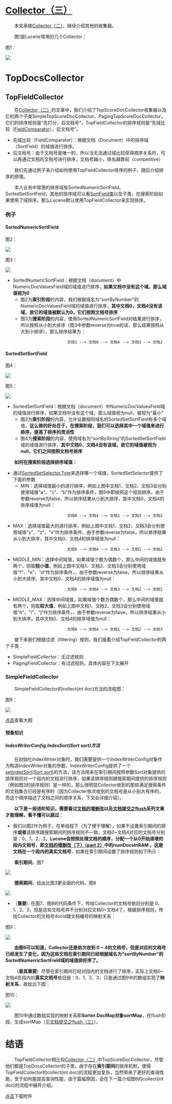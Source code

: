# [Collector（三）](https://www.amazingkoala.com.cn/Lucene/Search/)

&emsp;&emsp;本文承接[Collector（二）](https://www.amazingkoala.com.cn/Lucene/Search/2019/0813/83.html)，继续介绍其他的收集器。

&emsp;&emsp;图1是Lucene常用的几个Collector：

图1：

<img src="Collector（三）-image/1.png">

# TopDocsCollector


## TopFieldCollector

&emsp;&emsp;在[Collector（二）](https://www.amazingkoala.com.cn/Lucene/Search/2019/0813/83.html)的文章中，我们介绍了TopScoreDocCollector收集器以及它的两个子类SimpleTopScoreDocCollector、PagingTopScoreDocCollector，它们的排序规则是"先打分，后文档号"，TopFieldCollector的排序规则是“先域比较（[FieldComparator](https://www.amazingkoala.com.cn/Lucene/Search/2019/0415/50.html)），后文档号”。

- 先域比较（FieldComparator）：根据文档（Document）中的排序域（SortField）的域值进行排序。
- 后文档号：由于文档号是唯一的，所以当无法通过域比较获得顺序关系时，可以再通过文档的文档号进行排序，文档号越小，排名越靠前（competitive）

&emsp;&emsp;我们先通过例子来介绍如何使用TopFieldCollector排序的例子，随后介绍排序的原理。

&emsp;&emsp;本人业务中常用的排序域有SortedNumericSortField、SortedSetSortField，其他的排序域可以看[SortField类](https://github.com/LuXugang/Lucene-7.5.0/blob/master/solr-7.5.0/lucene/core/src/java/org/apache/lucene/search/SortField.java)以及子类，在搜索阶段如果使用了域排序，那么Lucene默认使用TopFieldCollector来实现排序。

### 例子

#### SortedNumericSortField

图2：

<img src="Collector（三）-image/2.png">

图3：

<img src="Collector（三）-image/3.png">

- SortedNumericSortField：根据文档（document）中NumericDocValuesField域的域值进行排序，**如果文档中没有这个域，那么域值视为0**
  - 图2为**索引阶段**的内容，我们根据域名为“sortByNumber”的NumericDocValuesField域的域值进行排序，**其中文档0、文档4没有该域，故它的域值被默认为0，它们按照文档号排序**
  - 图3为**搜索阶段**的内容，使用SortedNumericSortField对结果进行排序，所以按照从小到大排序（图3中参数reverse为true的话，那么结果按照从大到小排序），那么排序结果为：

```text
                           文档1 --> 文档0 --> 文档4 --> 文档3 --> 文档2
```

#### SortedSetSortField

图4：

<img src="Collector（三）-image/4.png">

图5：

<img src="Collector（三）-image/5.png">

- SortedSetSortField：根据文档（document）中NumericDocValuesField域的域值进行排序，如果文档中没有这个域，那么域值视为null，被视为"最小"
  - 图3为**索引阶段**的内容，允许设置相同域名的SortedSetSortField有多个域值，**这么做的好处在于，在搜索阶段，我们可以选择其中一个域值来进行排序，提高了排序的灵活性**
  - 图4为**搜索阶段**的内容，使用域名为"sortByString"的SortedSetSortField域的域值进行排序，**其中文档0、文档4没有该域，故它的域值被视为null，它们之间按照文档号排序**

&emsp;&emsp;**如何在搜索阶段选择排序域值：**

- 通过[SortedSetSelector.Tyte](https://github.com/LuXugang/Lucene-7.5.0/blob/master/solr-7.5.0/lucene/core/src/java/org/apache/lucene/search/SortedSetSelector.java)来选择哪一个域值，SortedSetSelector提供了下面的参数
  - MIN：选择域值最小的进行排序，例如上图中文档1、文档2、文档3会分别使用域值"a"、"c"、“b”作为排序条件，图5中即按照这个规则排序，由于参数reverse为false，所以排序结果从小到大排序，其中文档0、文档4的排序域值为null：

```text
                           文档0 --> 文档4 --> 文档1 --> 文档3 --> 文档2
```

  - MAX：选择域值最大的进行排序，例如上图中文档1、文档2、文档3会分别使用域值"y"、"z"、“x”作为排序条件，由于参数reverse为false，所以排序结果从小到大排序，其中文档0、文档4的排序域值为null：

```text
                           文档0 --> 文档4 --> 文档3 --> 文档1 --> 文档2
```

  - MIDDLE_MIN：选择中间域值，如果域值个数为偶数个，那么中间的域值就有两个，则取**较小值**，例如上图中文档1、文档2、文档3会分别使用域值"f"、"e"、“d”作为排序条件，，由于参数reverse为false，所以排序结果从小到大排序，其中文档0、文档4的排序域值为null：

```text
                           文档0 --> 文档4 --> 文档3 --> 文档2 --> 文档1
```

  - MIDDLE_MAX：选择中间域值，如果域值个数为偶数个，那么中间的域值就有两个，则取**较大值**，例如上图中文档1、文档2、文档3会分别使用域值"h"、"i"、“j”作为排序条件，，由于参数reverse为false，所以排序结果从小到大排序，其中文档0、文档4的排序域值为null：

```text
                           文档0 --> 文档4 --> 文档1 --> 文档2 --> 文档3
```

&emsp;&emsp;接下来我们根据过滤（filtering）规则，我们接着介绍TopFieldCollector的两个子类：

- SimpleFieldCollector：无过滤规则
- PagingFieldCollector：有过滤规则，具体内容在下文展开

### SimpleFieldCollector

&emsp;&emsp;SimpleFieldCollector的collect(int doc)方法的流程图：

图6：

<img src="Collector（三）-image/6.png">

[点击]()查看大图

#### 预备知识

##### IndexWriterConfig.IndexSort(Sort sort)方法

&emsp;&emsp;在初始化IndexWriter对象时，我们需要提供一个IndexWriterConfig对象作为构造IndexWriter对象的参数，IndexWriterConfig提供了一个[setIndexSort(Sort sort)](https://github.com/LuXugang/Lucene-7.5.0/blob/master/solr-7.5.0/lucene/core/src/java/org/apache/lucene/index/IndexWriterConfig.java)的方法，该方法用来在索引期间按照参数Sort对象提供的排序规则对一个段内的文档进行排序，如果该排序规则跟搜索期间提供的排序规则（例如图3的排序规则）是一样的，那么很明显Collector收到的那些满足搜索条件的文档集合已经是有序的（因为Collecter依次收到的文档号是从小到大有序的，而这个顺序描述了文档之间的顺序关系，下文会详细介绍）。

&emsp;&emsp;**以下是一段进阶知识，需要看过[文档的增删改](https://www.amazingkoala.com.cn/Lucene/Index/)以及[文档提交之flush](https://www.amazingkoala.com.cn/Lucene/Index/)系列文章才能理解，看不懂可以跳过**：

- 我们以图2作为例子，在单线程下（为了便于理解），如果不设置索引期间的排序**或者**该排序跟搜索期间的排序规则不一致，文档0~文档4对应的文档号分别是：0、1、2、3，**Lucene会按照处理文档的顺序，分配一个从0开始递增的段内文档号，即[文档的增删改（下）（part 2）](https://www.amazingkoala.com.cn/Lucene/Index/2019/0704/71.html)中的numDocsInRAM ，这是文档在一个段内的真实文档号**，如果在索引期间设置了排序规则如下所示：

&emsp;&emsp;**索引期间**，图7

<img src="Collector（三）-image/7.png">

&emsp;&emsp;**搜索期间**，给出比图3更全面的代码，图8

<img src="Collector（三）-image/8.png">

- （**重要**）在图7、图8的代码条件下，传给Collector的文档号依旧分别是 0、1、2、3，但是这些文档号并不分别对应文档0~文档4了，根据排序规则，传给Collector的文档号docId跟文档编号的映射关系：

图9：

<img src="Collector（三）-image/9.png">

&emsp;&emsp;**由图9可以知道，Collector还是依次收到 0 ~ 4的文档号，但是对应的文档号已经发生了变化，因为这些文档在索引期间已经根据域名为"sortByNumber"的SortedNumerricSortField域的域值排好序了。**

&emsp;&emsp;（**极其重要**）尽管在索引期间已经对段内的文档进行了排序，实际上文档0~文档4在段内的**真实文档号**依旧是：0、1、2、3，只是通过图9中的数组实现了**映射关系**，故给出下图：

图10：

<img src="Collector（三）-image/10.png">

&emsp;&emsp;图10中通过数组实现的映射关系即**Sorter.DocMap对象sortMap**，在flush阶段，生成sortMap（见[文档提交之flush（三）](https://www.amazingkoala.com.cn/Lucene/Index/2019/0725/76.html)）。

# 结语

&emsp;&emsp;TopFieldCollector相比较[Collector（二）](https://www.amazingkoala.com.cn/Lucene/Search/2019/0813/83.html)中TopScoreDocCollector，尽管他们都是TopDocsCollector的子类，由于存在**索引期间**的排序机制，使得TopFieldCollector的collect(int doc)的流程更加复杂，当然带来了更好的查询性能，至于如何能提高查询性能，由于篇幅原因，会在下一篇介绍图6的collect(int doc)的流程中展开介绍。

[点击](http://www.amazingkoala.com.cn/attachment/Lucene/Search/Collector/Collector（三）/Collector（三）.zip)下载附件


